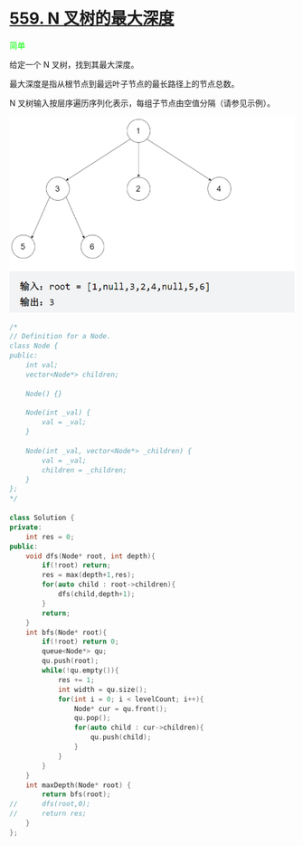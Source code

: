 # [559. N 叉树的最大深度](https://leetcode-cn.com/problems/maximum-depth-of-n-ary-tree/)

<font color=#0f0> 简单</font>

给定一个 N 叉树，找到其最大深度。

最大深度是指从根节点到最远叶子节点的最长路径上的节点总数。

N 叉树输入按层序遍历序列化表示，每组子节点由空值分隔（请参见示例）。

<img src="img/image-20211121103753353.png" alt="image-20211121103753353" style="zoom:80%;" />

```cpp
/*
// Definition for a Node.
class Node {
public:
    int val;
    vector<Node*> children;

    Node() {}

    Node(int _val) {
        val = _val;
    }

    Node(int _val, vector<Node*> _children) {
        val = _val;
        children = _children;
    }
};
*/

class Solution {
private:
    int res = 0;
public:
    void dfs(Node* root, int depth){
        if(!root) return;
        res = max(depth+1,res);
        for(auto child : root->children){
            dfs(child,depth+1);
        }
        return;
    }
    int bfs(Node* root){
        if(!root) return 0;
        queue<Node*> qu;
        qu.push(root);
        while(!qu.empty()){
            res += 1;
            int width = qu.size();
            for(int i = 0; i < levelCount; i++){
                Node* cur = qu.front();
                qu.pop();
                for(auto child : cur->children){
                    qu.push(child);
                }
            }
        }
    }
    int maxDepth(Node* root) {
		return bfs(root);
//      dfs(root,0);
//      return res;
    }
};
```


